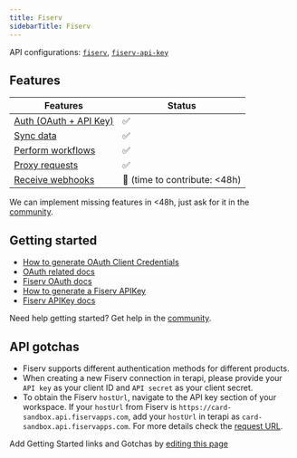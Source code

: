 ```yaml
---
title: Fiserv
sidebarTitle: Fiserv
---
```


API configurations: [`fiserv`](https://terapi.dev/providers.yaml), [`fiserv-api-key`](https://terapi.dev/providers.yaml)

## Features

| Features | Status |
| - | - |
| [Auth (OAuth + API Key)](/integrate/guides/authorize-an-api) | ✅ |
| [Sync data](https://terapi.gitbook.io/terapi-api-explorer/integrate/guides/sync-data-from-an-api) | ✅ |
| [Perform workflows](https://terapi.gitbook.io/terapi-api-explorer/integrate/guides/perform-workflows-with-an-api) | ✅ |
| [Proxy requests](https://terapi.gitbook.io/terapi-api-explorer/integrate/guides/proxy-requests-to-an-api) | ✅ |
| [Receive webhooks](https://terapi.gitbook.io/terapi-api-explorer/integrate/guides/receive-webhooks-from-an-api) | 🚫 (time to contribute: &lt;48h) |

We can implement missing features in &lt;48h, just ask for it in the [community](https://terapi.dev/slack).

## Getting started

-   [How to generate OAuth Client Credentials](https://developer.fiserv.com/product/BankingHub/docs/?path=docs/getting-started/before-you-start.md#creating-a-banking-hub-workspace)
-   [OAuth related docs](https://developer.fiserv.com/product/BankingHub/docs/?path=docs/getting-started/before-you-start.md#generating-access-token)
-   [Fiserv OAuth docs](https://developer.fiserv.com)
-   [How to generate a Fiserv APIKey](https://docs.fiserv.dev/public/docs/general-getting-started#steps-to-api-success)
-   [Fiserv APIKey docs](https://docs.fiserv.dev/public/reference)

Need help getting started? Get help in the [community](https://terapi.dev/slack).

## API gotchas

- Fiserv supports different authentication methods for different products.
- When creating a new Fiserv connection in terapi, please provide your `API key` as your client ID and `API secret` as your client secret.
- To obtain the Fiserv `hostUrl`, navigate to the API key section of your workspace. If your `hostUrl` from Fiserv is `https://card-sandbox.api.fiservapps.com`, add your `hostUrl` in terapi as `card-sandbox.api.fiservapps.com`. For more details check the [request URL](https://developer.fiserv.com/product/BankingHub/docs/?path=docs/get-started.md&branch=main#request-url).

Add Getting Started links and Gotchas by [editing this page](https://github.com/terapihq/terapi/tree/master/docs-v2/integrations/all/fiserv.mdx)

